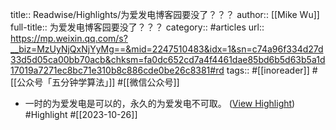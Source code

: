 title:: Readwise/Highlights/为爱发电博客园要没了？？？
author:: [[Mike Wu]]
full-title:: 为爱发电博客园要没了？？？
category:: #articles
url:: https://mp.weixin.qq.com/s?__biz=MzUyNjQxNjYyMg==&mid=2247510483&idx=1&sn=c74a96f334d27d33d5d05ca00bb70acb&chksm=fa0dc652cd7a4f4461dae85bd6b5d63b5a1d17019a7271ec8bc71e310b8c886cde0be26c8381#rd
tags:: #[[inoreader]] #[[公众号「五分钟学算法」]] #[[微信公众号]]
- 一时的为爱发电是可以的，永久的为爱发电不可取。 ([View Highlight](https://read.readwise.io/read/01hdmsh25q73begbjjjt88aerd)) #Highlight #[[2023-10-26]]